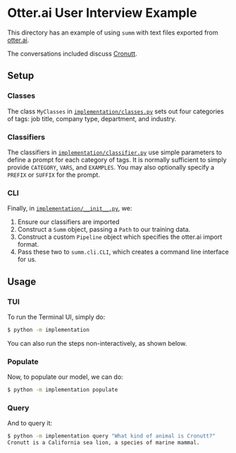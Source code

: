 # Otter.ai User Interview Example

This directory has an example of using `summ` with text files exported from [otter.ai](https://otter.ai).

The conversations included discuss [Cronutt](https://magazine.ucsf.edu/cellular-transplant-therapy-pioneered-ucsf-reverses-sea-lions-epilepsy).

## Setup

### Classes

The class `MyClasses` in [`implementation/classes.py`](implementation/classes.py) sets out four categories of tags: job title, company type, department, and industry.

### Classifiers

The classifiers in [`implementation/classifier.py`](implementation/classifier.py) use simple parameters to define a prompt for each category of tags. It is normally sufficient to simply provide `CATEGORY`, `VARS`, and `EXAMPLES`. You may also optionally specify a `PREFIX` or `SUFFIX` for the prompt.

### CLI

Finally, in [`implementation/__init__.py`](implementation/__init__.py), we:

1. Ensure our classifiers are imported
2. Construct a `Summ` object, passing a `Path` to our training data.
3. Construct a custom `Pipeline` object which specifies the otter.ai import format.
4. Pass these two to `summ.cli.CLI`, which creates a command line interface for us.

## Usage

### TUI

To run the Terminal UI, simply do:

```bash
$ python -m implementation
```

You can also run the steps non-interactively, as shown below.

### Populate

Now, to populate our model, we can do:

```bash
$ python -m implementation populate
```

### Query

And to query it:

```bash
$ python -m implementation query "What kind of animal is Cronutt?"
Cronutt is a California sea lion, a species of marine mammal.
```
